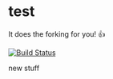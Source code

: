 test
====

It does the forking for you! 👍

[![Build Status](https://travis-ci.org/hugovk/test.png?branch=main)](https://travis-ci.org/hugovk/test)

new stuff
